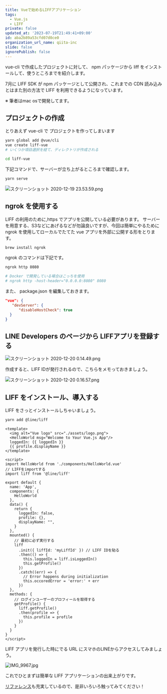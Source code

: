 ```yaml
---
title: Vueで始めるLIFFアプリケーション
tags:
  - Vue.js
  - LIFF
private: false
updated_at: '2023-07-19T21:49:41+09:00'
id: aba2b89a53cfd07d0ce0
organization_url_name: qiita-inc
slide: false
ignorePublish: false
---
```

vue-cli で作成したプロジェクトに対して、 npm パッケージから liff をインストールして、使うところまでを紹介します。

7月に LIFF SDK が npm パッケージとして公開され、これまでの CDN 読み込みとはまた別の方法で LIFF を利用できるようになっています。

※ 筆者はmac osで開発してます。

## プロジェクトの作成

とりあえず vue-cli で プロジェクトを作ってしまいます

```bash
yarn global add @vue/cli
vue create liff-vue
# いくつか項目選択を経て、ディレクトリが作成される

cd liff-vue
```

下記コマンドで、サーバーが立ち上がるところまで確認します。

```bash
yarn serve
```

![スクリーンショット 2020-12-19 23.53.59.png](https://qiita-image-store.s3.ap-northeast-1.amazonaws.com/0/166596/43e0df38-da06-7705-fdd1-0ccc8f7362eb.png)

## ngrok を使用する

LIFF の利用のために,https でアプリを公開している必要があります。
サーバーを用意する、S3などにあげるなどが勿論良いですが、今回は簡単にやるために ngrok を使用してローカルでたてた vue アプリを外部に公開する形をとります。

```bash
brew install ngrok
```

ngrok のコマンドは下記です。

```bash
ngrok http 8080

# Docker で開発している場合はこっちを使用
# ngrok http -host-header="0.0.0.0:8080" 8080
```

また、 package.json を編集しておきます。

```json:package.json
"vue": {
   "devServer": {
      "disableHostCheck": true
  }
}
```

## LINE Developers のページから LIFFアプリを登録する

![スクリーンショット 2020-12-20 0.14.49.png](https://qiita-image-store.s3.ap-northeast-1.amazonaws.com/0/166596/ca985a53-3ec2-51dd-414a-c597c020bb4f.png)

作成すると、LIFF IDが発行されるので、こちらをメモっておきましょう。

![スクリーンショット 2020-12-20 0.16.57.png](https://qiita-image-store.s3.ap-northeast-1.amazonaws.com/0/166596/785f5c8f-f70f-4cca-9b88-72dbb8440ff3.png)

## LIFF をインストール、導入する

LIFF をさっとインストールしちゃいましょう。

```bash
yarn add @line/liff
```

```vue:src/App.vue
<template>
  <img alt="Vue logo" src="./assets/logo.png">
  <HelloWorld msg="Welcome to Your Vue.js App"/>
  loggedIn: {{ loggedIn }}
  {{ profile.displayName }}
</template>

<script>
import HelloWorld from './components/HelloWorld.vue'
// LIFFをimportする
import liff from '@line/liff'

export default {
  name: 'App',
  components: {
    HelloWorld
  },
  data() {
    return {
      loggedIn: false,
      profile: {},
      displayName: "",
    }
  },
  mounted() {
    // 最初に必ず実行する
    liff
      .init({ liffId: 'myLiffId' }) // LIFF IDを貼る
      .then(() => {
        this.loggedIn = liff.isLoggedIn()
        this.getProfile()
      })
      .catch((err) => {
        // Error happens during initialization
        this.occoredError = 'error:' + err
      })
  },
  methods: {
    // ログインユーザーのプロフィールを取得する
    getProfile() {
      liff.getProfile()
      .then(profile => {
        this.profile = profile
      })
    }
  }
}
</script>
```

LIFF アプリを発行した時にでる URL にスマホのLINEからアクセスしてみましょう。

![IMG_9967.jpg](https://qiita-image-store.s3.ap-northeast-1.amazonaws.com/0/166596/20b849b1-39df-9ac5-3bdb-f21a3bfdbdea.jpeg)

これでひとまずは簡単な LIFF アプリケーションの出来上がりです。

[リファレンス](https://developers.line.biz/ja/reference/liff/)も充実しているので、是非いろいろ触ってみてください！

